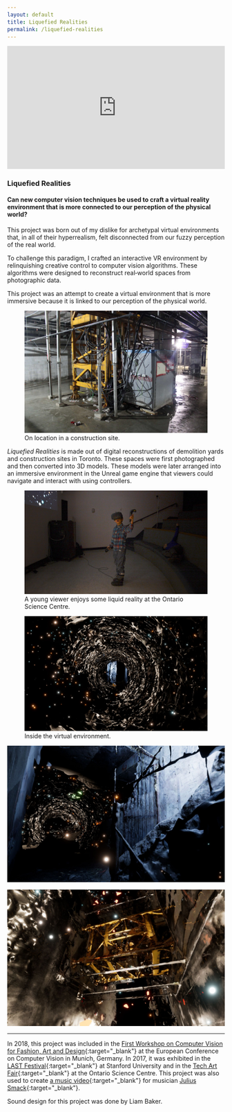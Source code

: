 ```yaml
---
layout: default
title: Liquefied Realities
permalink: /liquefied-realities
---
```


<article class="project">

<div style="padding:56.25% 0 0 0;position:relative;" class="iframe"><iframe src="https://player.vimeo.com/video/298267748?title=0&byline=0&portrait=0" style="position:absolute;top:0;left:0;width:100%;height:100%;" frameborder="0" webkitallowfullscreen mozallowfullscreen allowfullscreen></iframe></div><script src="https://player.vimeo.com/api/player.js"></script>

### Liquefied Realities ###

#### Can new computer vision techniques be used to craft a virtual reality environment that is more connected to our perception of the physical world? ####

This project was born out of my dislike for archetypal virtual environments that, in all of their hyperrealism, felt disconnected from our fuzzy perception of the real world.

To challenge this paradigm, I crafted an interactive VR environment by relinquishing creative control to computer vision algorithms. These algorithms were designed to reconstruct real‑world spaces from photographic data.  

This project was an attempt to create a virtual environment that is more immersive because it is linked to our perception of the physical world.

<html>
<figure class="caption-object"><img src="assets/img/projects/liquefied-realities/crane_IRL.jpg">
<figcaption>On location in a construction site.</figcaption>
</figure>
</html>

*Liquefied Realities* is made out of digital reconstructions of demolition yards and construction sites in Toronto. These spaces were first photographed and then converted into 3D models. These models were later arranged into an immersive environment in the Unreal game engine that viewers could navigate and interact with using controllers. 

<html>
<figure class="caption-object"><img src="assets/img/projects/liquefied-realities/kid.jpg">
<figcaption>A young viewer enjoys some liquid reality at the Ontario Science Centre.</figcaption>
</figure>
</html> 


<html>
<figure class="caption-object"><img src="assets/img/projects/liquefied-realities/lead.jpg">
<figcaption>Inside the virtual environment.</figcaption>
</figure>
</html> 

![](assets/img/projects/liquefied-realities/stairwell2.jpg)

![](assets/img/projects/liquefied-realities/crane.jpg)


---

In 2018, this project was included in the [First Workshop on Computer Vision for Fashion, Art and Design](https://computervisionart.com/){:target="_blank"} at the European Conference on Computer Vision in Munich, Germany. In 2017, it was exhibited in the [LAST Festival](http://www.lastfestival.com/){:target="_blank"} at Stanford University and in the [Tech Art Fair](https://www.sciartcenter.org/tech-art-fair.html){:target="_blank"} at the Ontario Science Centre. This project was also used to create [a music video](https://vimeo.com/298678871){:target="_blank"} for musician [Julius Smack](https://www.instagram.com/juliussmack/){:target="_blank"}.

Sound design for this project was done by Liam Baker.

</article>